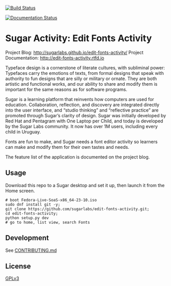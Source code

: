 [![Build Status](https://travis-ci.org/sugarlabs/edit-fonts-activity.svg?branch=master)](https://travis-ci.org/sugarlabs/edit-fonts-activity)

[![Documentation Status](https://readthedocs.org/projects/edit-fonts-activity/badge/?version=latest)](http://edit-fonts-activity.readthedocs.io/en/latest/?badge=latest)

# Sugar Activity: Edit Fonts Activity

Project Blog: <http://sugarlabs.github.io/edit-fonts-activity/>
Project Documentation: <http://edit-fonts-activity.rtfd.io>

Typeface design is a cornerstone of literate cultures, with subliminal power: 
Typefaces carry the emotions of texts, from formal designs that speak with authority to fun designs that are silly or military or ornate.
They are both artistic and functional works, and our ability to share and modify them is important for the same reasons as for software programs.

Sugar is a learning platform that reinvents how computers are used for education. 
Collaboration, reflection, and discovery are integrated directly into the user interface, and “studio thinking” and “reflective practice” are promoted through Sugar’s clarity of design. 
Sugar was initially developed by Red Hat and Pentagram with One Laptop per Child, and today is developed by the Sugar Labs community. 
It now has over 1M users, including every child in Uruguay.

Fonts are fun to make, and Sugar needs a font editor activity so learners can make and modify them for their own tastes and needs.

The feature list of the application is documented on the project blog. 

## Usage

Download this repo to a Sugar desktop and set it up, then launch it from the Home screen. 

    # boot Fedora-Live-SoaS-x86_64-23-10.iso
    sudo dnf install git -y;
    git clone https://github.com/sugarlabs/edit-fonts-activity.git;
    cd edit-fonts-activity;
    python setup.py dev
    # go to home, list view, search Fonts

## Development

See [CONTRIBUTING.md](CONTRIBUTING.md)

## License

[GPLv3](LICENSE.txt)
